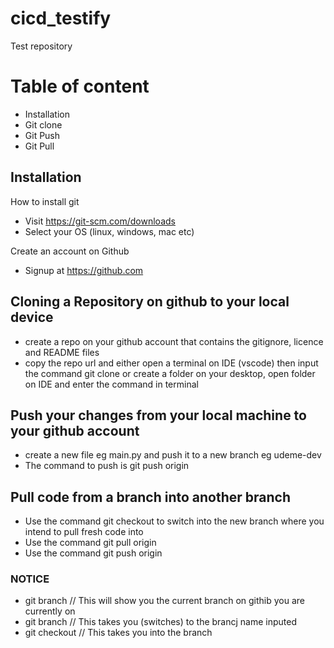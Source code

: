 # cicd_testify
Test repository

# Table of content
- Installation
- Git clone
- Git Push
- Git Pull

## Installation
How to install git 
- Visit https://git-scm.com/downloads
- Select your OS (linux, windows, mac etc)

Create an account on Github
- Signup at https://github.com

## Cloning a Repository on github to your local device
- create a repo on your github account that contains the gitignore, licence and README files
- copy the repo url and either open a terminal on IDE (vscode) then input the command git clone <url> or create a folder on your desktop, open folder on IDE and enter the command in terminal

## Push your changes from your local machine to your github account
- create a new file eg main.py and push it to a new branch eg udeme-dev
- The command to push is git push origin <branch name>

## Pull code from a branch into another branch
- Use the command git checkout <branch name> to switch into the new branch where you intend to pull fresh code into
- Use the command git pull origin <branch with updated code>
- Use the command git push origin <branch to be updated>


### NOTICE
- git branch // This will show you the current branch on githib you are currently on
- git branch <branch name> // This takes you (switches) to the brancj name inputed
- git checkout <branch name> // This takes you into the branch
